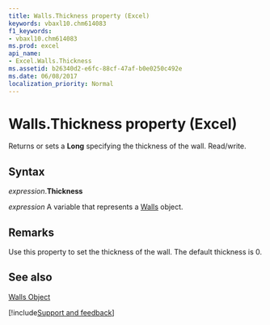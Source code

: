 ```yaml
---
title: Walls.Thickness property (Excel)
keywords: vbaxl10.chm614083
f1_keywords:
- vbaxl10.chm614083
ms.prod: excel
api_name:
- Excel.Walls.Thickness
ms.assetid: b26340d2-e6fc-88cf-47af-b0e0250c492e
ms.date: 06/08/2017
localization_priority: Normal
---
```



# Walls.Thickness property (Excel)

Returns or sets a  **Long** specifying the thickness of the wall. Read/write.


## Syntax

_expression_.**Thickness**

_expression_ A variable that represents a [Walls](Excel.Walls-graph-property.md) object.


## Remarks

Use this property to set the thickness of the wall. The default thickness is 0.


## See also


[Walls Object](Excel.Walls(object).md)

[!include[Support and feedback](~/includes/feedback-boilerplate.md)]